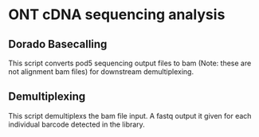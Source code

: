 # ONT cDNA sequencing analysis

## Dorado Basecalling
This script converts pod5 sequencing output files to bam (Note: these are not alignment bam files) for downstream demultiplexing.  

## Demultiplexing
This script demultiplexs the bam file input. A fastq output it given for each individual barcode detected in the library. 

